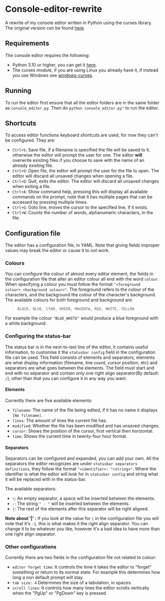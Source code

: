 # Console-editor-rewrite
A rewrite of my console editor written in Python using the curses library. The original version can be found [here](https://github.com/Tinch334/Console-editor).

## Requirements
The console editor requires the following:
- Python 3.10 or higher, you can get it [here](https://www.python.org/downloads/).
- The curses module, if you are using Linux you already have it, if instead you use Windows see [windows-curses](https://pypi.org/project/windows-curses/).

## Running
To run the editor first ensure that all the editor folders are in the same folder as `console_editor.py`. Then do `python console_editor.py"` to run the editor.

## Shortcuts
To access editor functions keyboard shortcuts are used, for now they can't be configured. They are:
* `Ctrl+S`: Save file, if a filename is specified the file will be saved to it, otherwise the editor will prompt the user for one. The editor **will** overwrite existing files if you choose to save with the name of an already existing file.
* `Ctrl+O`: Open file, the editor will prompt the user for the file to open. The editor will discard all unsaved changes when opening a file.
* `Ctrl+Q`: Quit, exits the editor. The editor will discard all unsaved changes when exiting a file.
* `Ctrl+A`: Show command help, pressing this will display all available commands on the prompt, note that it has multiple pages that can be accessed by pressing multiple times.
* `Ctrl+G`: Goto line, moves the cursor to the specified line, if it exists.
* `Ctrl+W`: Counts the number of words, alphanumeric characters, in the file.

## Configuration file
The editor has a configuration file, in YAML. Note that giving fields improper values may break the editor or cause it to not work.

### Colours
You can configure the colour of almost every editor element, the fields in the configuration file that alter an editor colour all end with the word `colour`. When specifying a colour you must follow the format `"<foreground colour>_<background colour>"`. The foreground refers to the colour of the characters, and the background the colour of the character's  background. The available colours for both foreground and background are:
> ``BLACK, BLUE, CYAN, GREEN, MAGENTA, RED, WHITE, YELLOW``

For example the colour `"BLUE_WHITE"` would produce a blue foreground with a white background.

### Configuring the status-bar
The status bar is in the next-to-last line of the editor, it contains useful information, to customise it the `statusbar config` field in the configuration file can be used. This field consists of elements and separators, elements are what display information (filename, line count, cursor position, etc) and separators are what goes between the elements.  The field must start and end with no separator and contain only one right align separator(By default: `/`), other than that you can configure it in any way you want.

#### Elements
Currently there are five available elements:
* `filename`: The name of the file being edited, if it has no name it displays `[No filename]`.
* `lines`: The amount of lines the current file has.
* `modified`: Whether the file has been modified and has unsaved changes.
* `cursor`: Shows the position of the cursor, first vertical then horizontal.
* `time`: Shows the current time in twenty-four hour format.

#### Separators
Separators can be configured and expanded, you can add your own. All the separators the editor recognizes are under `statusbar separators definitions`, they follow the format  `"<identifier>: "<string>"`. Where the identifier is what the editor will look for in `statusbar config`  and string what it will be replaced with in the status-bar. 

The available separators:
* ``\``: An empty separator, a space will be inserted between the elements.
* ``-``: The string ``" - "`` will be inserted between the elements.
* ``|``: The rest of the elements after this separator will be right aligned.

**Note about '|' :** If you look at the value for `|` in the configuration file you will note that it's `-1`, this is what makes it the right align separator. You can change it to be whatever you like, however it's a bad idea to have more than one right align separator.

### Other configurations
Currently there are two fields in the configuration file not related to colour:
* `editor forget time`: It controls the time it takes the editor to "forget" something or return to its normal state. For example this determines how long a non default prompt will stay.
* `tab size: 4` Determines the size of a tabulation, in spaces.
* `scroll lines`: It controls how many lines the editor scrolls vertically when the "PgUp" or "PgDown" key is pressed.